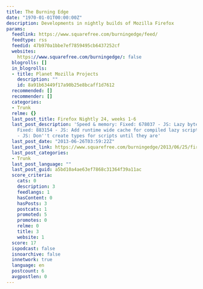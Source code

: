 ```yaml
---
title: The Burning Edge
date: "1970-01-01T00:00:00Z"
description: Developments in nightly builds of Mozilla Firefox
params:
  feedlink: https://www.squarefree.com/burningedge/feed/
  feedtype: rss
  feedid: 47b970a1bbe7ef7859495cb6437252cf
  websites:
    https://www.squarefree.com/burningedge/: false
  blogrolls: []
  in_blogrolls:
  - title: Planet Mozilla Projects
    description: ""
    id: 8a91b63449f17a90b25e8bcaff1d7612
  recommended: []
  recommender: []
  categories:
  - Trunk
  relme: {}
  last_post_title: Firefox Nightly 24, weeks 1-6
  last_post_description: 'Speed & memory: Fixed: 678037 - JS: Lazy bytecode generation.
    Fixed: 883154 - JS: Add runtime wide cache for compiled lazy scripts. Fixed: 875276
    - JS: Don''t create types for scripts until they are'
  last_post_date: "2013-06-26T03:59:22Z"
  last_post_link: https://www.squarefree.com/burningedge/2013/06/25/firefox-nightly-24-weeks-1-6/
  last_post_categories:
  - Trunk
  last_post_language: ""
  last_post_guid: a5bd10a4ae63ef7868c31364f39a11ac
  score_criteria:
    cats: 0
    description: 3
    feedlangs: 1
    hasContent: 0
    hasPosts: 3
    postcats: 1
    promoted: 5
    promotes: 0
    relme: 0
    title: 3
    website: 1
  score: 17
  ispodcast: false
  isnoarchive: false
  innetwork: true
  language: en
  postcount: 6
  avgpostlen: 0
---
```

